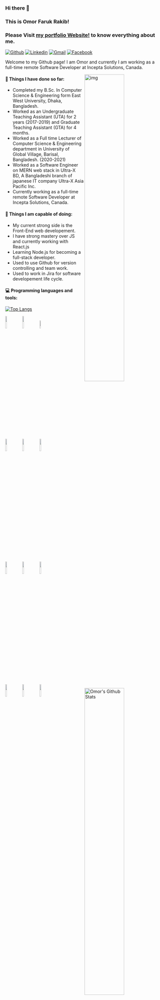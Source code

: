 ### Hi there 👋 
### This is Omor Faruk Rakib!
### Please Visit [my portfolio Website!](https://omorfarukrakib-portfolio.netlify.app/) to know everything about me.

[![Github](https://img.shields.io/badge/-Github-000?style=flat&logo=Github&logoColor=white)](https://github.com/OmorFarukRakib)
[![Linkedin](https://img.shields.io/badge/-LinkedIn-blue?style=flat&logo=Linkedin&logoColor=white)](https://www.linkedin.com/in/omorfarukrakib/)
[![Gmail](https://img.shields.io/badge/-Gmail-c14438?style=flat&logo=Gmail&logoColor=white)](mailto:rakib1001.se.stuff@gmail.com)
[![Facebook](https://img.shields.io/badge/Facebook-1877F2?style=flat&logo=facebook&logoColor=white)](https://www.facebook.com/OmorFarukRakib/)

Welcome to my Github page! I am Omor and currently I am working as a full-time remote Software Developer at Incepta Solutions, Canada.  

<img align="right" alt="img" src="https://i.kym-cdn.com/entries/icons/original/000/021/807/ig9OoyenpxqdCQyABmOQBZDI0duHk2QZZmWg2Hxd4ro.jpg" width="50%" height="auto" />


#### 🌱 Things I have done so far: 
- Completed my B.Sc. In Computer Science & Engineering form East West University, Dhaka, Bangladesh.
- Worked as an Undergraduate Teaching Assistant (UTA) for 2 years (2017-2019) and Graduate Teaching Assistant (GTA) for 4 months.  
- Worked as a Full time Lecturer of Computer Science & Engineering department in University of Global Village, Barisal, Bangladesh. (2020-2021)
- Worked as a Software Engineer on MERN web stack in Ultra-X BD, A Bangladeshi branch of japanese IT company Ultra-X Asia Pacific Inc.
- Currently working as a full-time remote Software Developer at Incepta Solutions, Canada. 

<img width="50%" align="right" src="https://github-readme-stats.vercel.app/api?username=OmorFarukRakib&include_all_commits=true&count_private=true&show_icons=true&line_height=20&title_color=7A7ADB&icon_color=2234AE&text_color=D3D3D3&bg_color=0,000000,130F40" alt="Omor's Github Stats">


#### :muscle: Things I am capable of doing:
- My current strong side is the Front-End web developement.
- I have strong mastery over JS and currently working with React.js
- Learning Node.js for becoming a full-stack developer.
- Used to use Github for version controlling and team work.
- Used to work in Jira for software developement life cycle.


#### :computer: Programming languages and tools: 
<p>
	
	
[![Top Langs](https://github-readme-stats.vercel.app/api/top-langs/?username=OmorFarukRakib&layout=compact&text_color=daf7dc&bg_color=151515)](https://github.com/OmorFarukRakib/github-readme-stats)


<code><img width="10%" src="https://www.vectorlogo.zone/logos/jupyter/jupyter-ar21.svg"></code>
<code><img width="10%" src="https://www.vectorlogo.zone/logos/python/python-ar21.svg"></code>
<code><img width="8%" src="https://www.vectorlogo.zone/logos/java/java-ar21.svg"></code>
<br />
<code><img width="10%" src="https://www.vectorlogo.zone/logos/w3_html5/w3_html5-ar21.svg"></code>
<code><img width="10%" src="https://www.vectorlogo.zone/logos/netlifyapp_watercss/netlifyapp_watercss-ar21.svg"></code>
<code><img width="10%" src="https://www.vectorlogo.zone/logos/getbootstrap/getbootstrap-ar21.svg"></code>
<br />
<code><img width="10%" src="https://www.vectorlogo.zone/logos/javascript/javascript-horizontal.svg"></code>
<code><img width="10%" src="https://www.vectorlogo.zone/logos/jquery/jquery-ar21.svg"></code>
<code><img width="10%" src="https://www.vectorlogo.zone/logos/reactjs/reactjs-ar21.svg"></code>
<br />
<code><img width="10%" src="https://www.vectorlogo.zone/logos/nodejs/nodejs-ar21.svg"></code>
<code><img width="10%" src="https://www.vectorlogo.zone/logos/mongodb/mongodb-ar21.svg"></code>
<code><img width="10%" src="https://www.vectorlogo.zone/logos/mysql/mysql-ar21.svg"></code>
</p>

